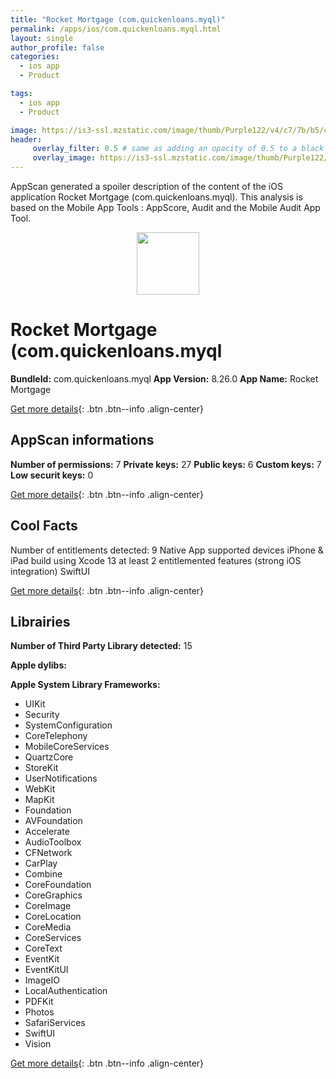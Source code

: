 ```yaml
---
title: "Rocket Mortgage (com.quickenloans.myql)"
permalink: /apps/ios/com.quickenloans.myql.html
layout: single
author_profile: false
categories: 
  - ios app 
  - Product 

tags: 
  - ios app 
  - Product 

image: https://is3-ssl.mzstatic.com/image/thumb/Purple122/v4/c7/7b/b5/c77bb598-4d20-1a8a-ea26-6686c21dbfc7/AppIcon-0-1x_U007emarketing-0-7-0-85-220.png/512x512bb.jpg
header: 
     overlay_filter: 0.5 # same as adding an opacity of 0.5 to a black background
     overlay_image: https://is3-ssl.mzstatic.com/image/thumb/Purple122/v4/c7/7b/b5/c77bb598-4d20-1a8a-ea26-6686c21dbfc7/AppIcon-0-1x_U007emarketing-0-7-0-85-220.png/512x512bb.jpg
---
```

AppScan generated a spoiler description of the content of the iOS application Rocket Mortgage (com.quickenloans.myql). This analysis is based on the Mobile App Tools : AppScore, Audit and the Mobile Audit App Tool.

  
  
<div style="text-align: center;"><img src="https://is3-ssl.mzstatic.com/image/thumb/Purple122/v4/c7/7b/b5/c77bb598-4d20-1a8a-ea26-6686c21dbfc7/AppIcon-0-1x_U007emarketing-0-7-0-85-220.png/512x512bb.jpg" width="100" height="100"></div>  
  
# Rocket Mortgage (com.quickenloans.myql

**BundleId:** com.quickenloans.myql
**App Version:** 8.26.0
**App Name:** Rocket Mortgage


[Get more details](/pricing.html){: .btn .btn--info .align-center}  
  
## AppScan informations 

**Number of permissions:** 7
**Private keys:** 27
**Public keys:** 6
**Custom keys:** 7
**Low securit keys:** 0
  
[Get more details](/pricing.html){: .btn .btn--info .align-center}

## Cool Facts

Number of entitlements detected: 9
Native App
supported devices iPhone & iPad
build using Xcode 13
at least 2 entitlemented features (strong iOS integration)
SwiftUI
  
[Get more details](/pricing.html){: .btn .btn--info .align-center}

## Librairies 
**Number of Third Party Library detected:** 15

**Apple dylibs:**


**Apple System Library Frameworks:**
- UIKit
- Security
- SystemConfiguration
- CoreTelephony
- MobileCoreServices
- QuartzCore
- StoreKit
- UserNotifications
- WebKit
- MapKit
- Foundation
- AVFoundation
- Accelerate
- AudioToolbox
- CFNetwork
- CarPlay
- Combine
- CoreFoundation
- CoreGraphics
- CoreImage
- CoreLocation
- CoreMedia
- CoreServices
- CoreText
- EventKit
- EventKitUI
- ImageIO
- LocalAuthentication
- PDFKit
- Photos
- SafariServices
- SwiftUI
- Vision


  
[Get more details](/pricing.html){: .btn .btn--info .align-center}

